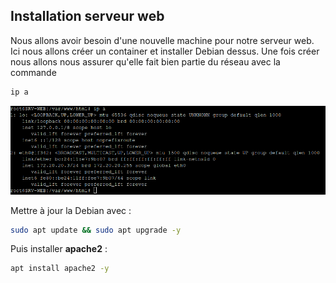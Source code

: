 ## Installation serveur web 

Nous allons avoir besoin d'une nouvelle machine pour notre serveur web. Ici nous allons créer un container et installer Debian dessus. 
Une fois créer nous allons nous assurer qu'elle fait bien partie du réseau avec la commande 
```bash
ip a
```
![ipa](Ressources/ip_a.png)

Mettre à jour la Debian avec :
```bash
sudo apt update && sudo apt upgrade -y
```
Puis installer **apache2** :
```bash
apt install apache2 -y
```
